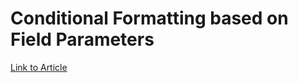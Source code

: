 # Conditional Formatting based on Field Parameters
[Link to Article](https://www.linkedin.com/pulse/conditional-formatting-based-field-parameters-%C5%A1t%C4%9Bp%C3%A1n-re%C5%A1l/)